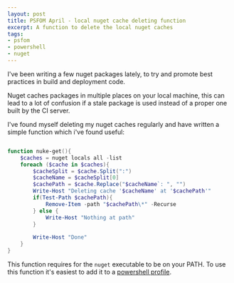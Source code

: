 ```yaml
---
layout: post
title: PSFOM April - local nuget cache deleting function
excerpt: A function to delete the local nuget caches
tags: 
- psfom
- powershell
- nuget
---
```


I've been writing a few nuget packages lately, to try and promote best practices in build and deployment code.

Nuget caches packages in multiple places on your local machine, this can lead to a lot of confusion if a stale package is used instead of a proper one built by the CI server. 

I've found myself deleting my nuget caches regularly and have written a simple function which i've found useful:

``` powershell

function nuke-get(){
    $caches = nuget locals all -list
    foreach ($cache in $caches){
        $cacheSplit = $cache.Split(":")
        $cacheName = $cacheSplit[0]
        $cachePath = $cache.Replace("$cacheName`: ", "")
        Write-Host "Deleting cache '$cacheName' at '$cachePath'"
        if(Test-Path $cachePath){
            Remove-Item -path "$cachePath\*" -Recurse
        } else {
            Write-Host "Nothing at path"
        }
        
        Write-Host "Done"
    }
}

```

This function requires for the `nuget` executable to be on your PATH. To use this function it's easiest to add it to a [powershell profile](http://cburbidge.github.io/powershell-profile/).